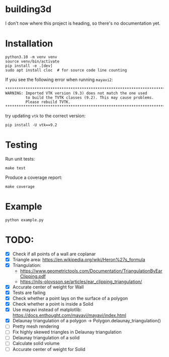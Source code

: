 # building3d

I don't now where this project is heading, so there's no documentation yet.

# Installation
```
python3.10 -m venv venv
source venv/bin/activate
pip install -e .[dev]
sudo apt install cloc  # for source code line counting
```

If you see the following error when running `mayavi2`:
```
********************************************************************************
WARNING: Imported VTK version (9.3) does not match the one used
         to build the TVTK classes (9.2). This may cause problems.
         Please rebuild TVTK.
********************************************************************************
```
try updating `vtk` to the correct version:
```
pip install -U vtk==9.2
```

# Testing

Run unit tests:
```
make test
```

Produce a coverage report:
```
make coverage
```

# Example
```
python example.py
```

# TODO:

- [x] Check if all points of a wall are coplanar
- [x] Triangle area: https://en.wikipedia.org/wiki/Heron%27s_formula
- [x] Triangulation:
    - https://www.geometrictools.com/Documentation/TriangulationByEarClipping.pdf
    - https://nils-olovsson.se/articles/ear_clipping_triangulation/
- [x] Accurate center of weight for Wall
- [x] Tests are failing
- [x] Check whether a point lays on the surface of a polygon
- [x] Check whether a point is inside a Solid
- [x] Use mayavi instead of matplotlib: https://docs.enthought.com/mayavi/mayavi/index.html
- [x] Delaunay triangulation of a polygon -> Polygon.delaunay_triangulation()
- [ ] Pretty mesh rendering
- [ ] Fix highly skewed triangles in Delaunay triangulation
- [ ] Delaunay triangulation of a solid
- [ ] Calculate solid volume
- [ ] Accurate center of weight for Solid
